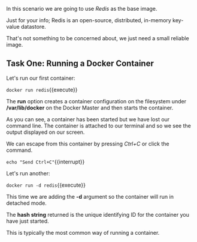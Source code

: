 In this scenario we are going to use _Redis_ as the base image. 

Just for your info; Redis is an open-source, distributed, in-memory key-value datastore.

That's not something to be concerned about, we just need a small reliable image.

## Task One: Running a Docker Container

Let's run our first container:

`docker run redis`{{execute}} 

The **run** option creates a container configuration on the filesystem under **/var/lib/docker** on the Docker Master and then starts the container.

As you can see, a container has been started but we have lost our command line. The container is attached to our terminal and so we see the output displayed on our screen.

We can escape from this container by pressing _Ctrl+C_ or click the command.

`echo "Send Ctrl+C"`{{interrupt}}

Let's run another:

`docker run -d redis`{{execute}}

This time we are adding the **-d** argument so the container will run in detached mode.

The **hash string** returned is the unique identifying ID for the container you have just started.

This is typically the most common way of running a container.